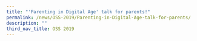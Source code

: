 ```yaml
---
title: "'Parenting in Digital Age' talk for parents!"
permalink: /news/OSS-2019/Parenting-in-Digital-Age-talk-for-parents/
description: ""
third_nav_title: OSS 2019
---
```

